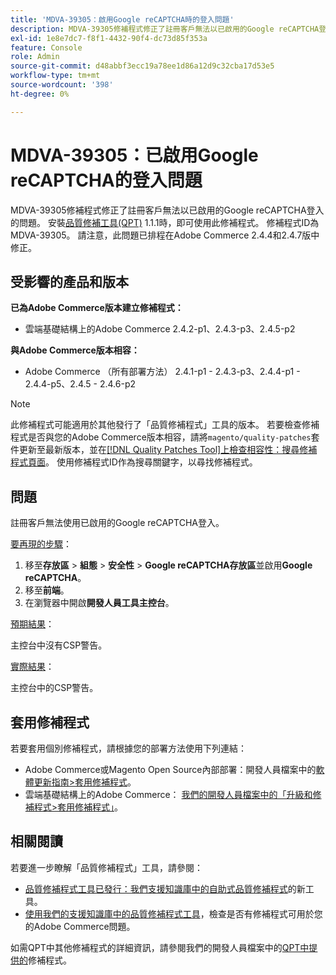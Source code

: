 ```yaml
---
title: 'MDVA-39305：啟用Google reCAPTCHA時的登入問題'
description: MDVA-39305修補程式修正了註冊客戶無法以已啟用的Google reCAPTCHA登入的問題。 安裝[Quality Patches Tool (QPT)](/help/announcements/adobe-commerce-announcements/magento-quality-patches-released-new-tool-to-self-serve-quality-patches.md) 1.1.1後，即可使用此修補程式。 修補程式ID為MDVA-39305。 請注意，此問題已排程在Adobe Commerce 2.4.4和2.4.7版中修正。
exl-id: 1e8e7dc7-f8f1-4432-90f4-dc73d85f353a
feature: Console
role: Admin
source-git-commit: d48abbf3ecc19a78ee1d86a12d9c32cba17d53e5
workflow-type: tm+mt
source-wordcount: '398'
ht-degree: 0%

---
```


# MDVA-39305：已啟用Google reCAPTCHA的登入問題

MDVA-39305修補程式修正了註冊客戶無法以已啟用的Google reCAPTCHA登入的問題。 安裝[品質修補工具(QPT)](/help/announcements/adobe-commerce-announcements/magento-quality-patches-released-new-tool-to-self-serve-quality-patches.md) 1.1.1時，即可使用此修補程式。 修補程式ID為MDVA-39305。 請注意，此問題已排程在Adobe Commerce 2.4.4和2.4.7版中修正。

## 受影響的產品和版本

**已為Adobe Commerce版本建立修補程式：**

* 雲端基礎結構上的Adobe Commerce 2.4.2-p1、2.4.3-p3、2.4.5-p2

**與Adobe Commerce版本相容：**

* Adobe Commerce （所有部署方法） 2.4.1-p1 - 2.4.3-p3、2.4.4-p1 - 2.4.4-p5、2.4.5 - 2.4.6-p2

>[!NOTE]
>
>此修補程式可能適用於其他發行了「品質修補程式」工具的版本。 若要檢查修補程式是否與您的Adobe Commerce版本相容，請將`magento/quality-patches`套件更新至最新版本，並在[[!DNL Quality Patches Tool]上檢查相容性：搜尋修補程式頁面](https://devdocs.magento.com/quality-patches/tool.html#patch-grid)。 使用修補程式ID作為搜尋關鍵字，以尋找修補程式。

## 問題

註冊客戶無法使用已啟用的Google reCAPTCHA登入。

<u>要再現的步驟</u>：

1. 移至&#x200B;**存放區** > **組態** > **安全性** > **Google reCAPTCHA存放區**&#x200B;並啟用&#x200B;**Google reCAPTCHA**。
1. 移至&#x200B;**前端**。
1. 在瀏覽器中開啟&#x200B;**開發人員工具主控台**。

<u>預期結果</u>：

主控台中沒有CSP警告。

<u>實際結果</u>：

主控台中的CSP警告。

## 套用修補程式

若要套用個別修補程式，請根據您的部署方法使用下列連結：

* Adobe Commerce或Magento Open Source內部部署：開發人員檔案中的[軟體更新指南>套用修補程式](https://devdocs.magento.com/guides/v2.4/comp-mgr/patching/mqp.html)。
* 雲端基礎結構上的Adobe Commerce： [我們的開發人員檔案中的「升級和修補程式>套用修補程式」](https://devdocs.magento.com/cloud/project/project-patch.html)。

## 相關閱讀

若要進一步瞭解「品質修補程式」工具，請參閱：

* [品質修補程式工具已發行：我們支援知識庫中的自助式品質修補程式](/help/announcements/adobe-commerce-announcements/magento-quality-patches-released-new-tool-to-self-serve-quality-patches.md)的新工具。
* [使用我們的支援知識庫中的品質修補程式工具](/help/support-tools/patches-available-in-qpt-tool/check-patch-for-magento-issue-with-magento-quality-patches.md)，檢查是否有修補程式可用於您的Adobe Commerce問題。

如需QPT中其他修補程式的詳細資訊，請參閱我們的開發人員檔案中的[QPT中提供的](https://devdocs.magento.com/quality-patches/tool.html#patch-grid)修補程式。
